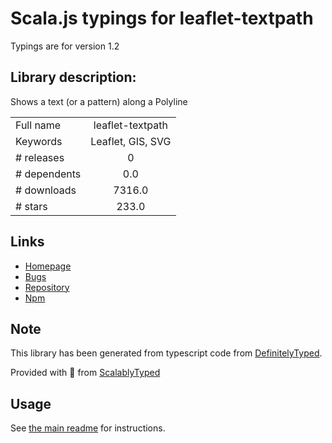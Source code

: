 
# Scala.js typings for leaflet-textpath

Typings are for version 1.2

## Library description:
Shows a text (or a pattern) along a Polyline

|                    |                 |
| ------------------ | :-------------: |
| Full name          | leaflet-textpath |
| Keywords           | Leaflet, GIS, SVG |
| # releases         | 0 |
| # dependents       | 0.0 |
| # downloads        | 7316.0 |
| # stars            | 233.0 |

## Links
- [Homepage](https://github.com/makinacorpus/Leaflet.TextPath#readme)
- [Bugs](https://github.com/makinacorpus/Leaflet.TextPath/issues)
- [Repository](https://github.com/makinacorpus/Leaflet.TextPath)
- [Npm](https://www.npmjs.com/package/leaflet-textpath)
    


## Note
This library has been generated from typescript code from [DefinitelyTyped](https://definitelytyped.org).

Provided with :purple_heart: from [ScalablyTyped](https://github.com/oyvindberg/ScalablyTyped)

## Usage
See [the main readme](../../readme.md) for instructions.


